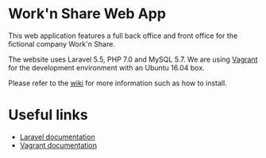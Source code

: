 Work'n Share Web App
====================

This web application features a full back office and front office for the fictional company Work'n Share.

The website uses Laravel 5.5, PHP 7.0 and MySQL 5.7.
We are using [Vagrant](https://www.vagrantup.com/) for the development environment with an Ubuntu 16.04 box.

Please refer to the [wiki](https://github.com/WorknShare/WebApp/wiki) for more information such as how to install.

Useful links
====================
- [Laravel documentation](https://laravel.com/docs/5.5)
- [Vagrant documentation](https://www.vagrantup.com/docs/index.html)
